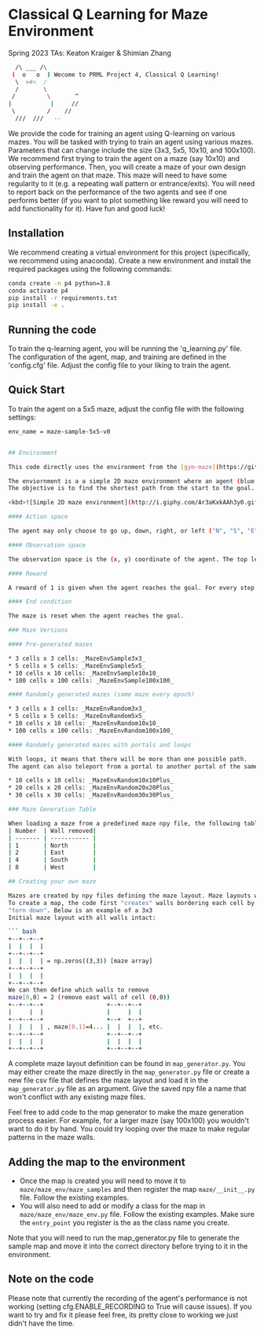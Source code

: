 # Classical Q Learning for Maze Environment

Spring 2023
TAs: Keaton Kraiger & Shimian Zhang

``` bash
  /\ ___ /\
 (  o   o  ) Wecome to PRML Project 4, Classical Q Learning!
  \  >#<  /
  /       \  
 /         \       ^
|           |     //
 \         /    //
  ///  ///   --
```

We provide the code for training an agent using Q-learning on various mazes. You will be tasked with trying to train an agent using various mazes. Parameters that can change include the size (3x3, 5x5, 10x10, and 100x100). We recommend first trying to train the agent on a maze (say 10x10) and observing performance. Then, you will create a maze of your own design and train the agent on that maze. This maze will need to have some regularity to it (e.g. a repeating wall pattern or entrance/exits). You will need to report back on the performance of the two agents and see if one performs better (if you want to plot something like reward you will need to add functionality for it). Have fun and good luck!

## Installation

We recommend creating a virtual environment for this project (specifically, we recommend using anaconda). Create a new environment and install the required packages using the following commands:

``` bash
conda create -n p4 python=3.8
conda activate p4
pip install -r requirements.txt
pip install -e .
```

## Running the code

To train the q-learning agent, you will be running the 'q_learning.py' file. The configuration of the agent, map, and training are defined in the 'config.cfg' file. Adjust the config file to your liking to train the agent.

## Quick Start

To train the agent on a 5x5 maze, adjust the config file with the following settings:

``` bash
env_name = maze-sample-5x5-v0


## Environment

This code directly uses the environment from the [gym-maze](https://github.com/MattChanTK/gym-maze).

The enviornment is a a simple 2D maze environment where an agent (blue dot) finds its way from the top left corner (blue square) to the goal at the bottom right corner (red square). 
The objective is to find the shortest path from the start to the goal.

<kbd>![Simple 2D maze environment](http://i.giphy.com/Ar3aKxkAAh3y0.gif)</kbd>

#### Action space

The agent may only choose to go up, down, right, or left ("N", "S", "E", "W"). If the way is blocked, it will remain at the same the location. 

#### Observation space

The observation space is the (x, y) coordinate of the agent. The top left cell is (0, 0).

#### Reward

A reward of 1 is given when the agent reaches the goal. For every step in the maze, the agent recieves a reward of -0.1/(number of cells).

#### End condition

The maze is reset when the agent reaches the goal. 

### Maze Versions

#### Pre-generated mazes

* 3 cells x 3 cells: _MazeEnvSample3x3_
* 5 cells x 5 cells: _MazeEnvSample5x5_
* 10 cells x 10 cells: _MazeEnvSample10x10_
* 100 cells x 100 cells: _MazeEnvSample100x100_

#### Randomly generated mazes (same maze every epoch)

* 3 cells x 3 cells: _MazeEnvRandom3x3_
* 5 cells x 5 cells: _MazeEnvRandom5x5_
* 10 cells x 10 cells: _MazeEnvRandom10x10_
* 100 cells x 100 cells: _MazeEnvRandom100x100_

#### Randomly generated mazes with portals and loops

With loops, it means that there will be more than one possible path.
The agent can also teleport from a portal to another portal of the same colour. 

* 10 cells x 10 cells: _MazeEnvRandom10x10Plus_
* 20 cells x 20 cells: _MazeEnvRandom20x20Plus_
* 30 cells x 30 cells: _MazeEnvRandom30x30Plus_

### Maze Generation Table

When loading a maze from a predefined maze npy file, the following table is used to determine the maze layout where the number corresponds to the locations of the walls. At each cell, walls can be north, south, east, or west of the cell.
| Number  | Wall removed|
| ------- | ----------- |
| 1       | North       |
| 2       | East        |
| 4       | South       |
| 8       | West        |

## Creating your own maze

Mazes are created by npy files defining the maze layout. Maze layouts will need to by sized 3x3, 5x5, 10x10, or 100x100 and subsequently stored in the maze/maze_env/maze_samples folder.
To create a map, the code first "creates" walls bordering each cell by making N+1 horizontal and N+1 vertical lines. The read in file defining the maze layout will be used to determine which walls are
"torn down". Below is an example of a 3x3
Initial maze layout with all walls intact:

``` bash
+--+--+--+
|  |  |  |
+--+--+--+
|  |  |  | = np.zeros((3,3)) [maze array]
+--+--+--+
|  |  |  |
+--+--+--+
We can then define which walls to remove
maze[0,0] = 2 (remove east wall of cell (0,0))
+--+--+--+                  +--+--+--+
|     |  |                  |     |  |
+--+--+--+                  +--+  +--+
|  |  |  | , maze[0,1]=4... |  |  |  |, etc.
+--+--+--+                  +--+--+--+  
|  |  |  |                  |  |  |  |
+--+--+--+                  +--+--+--+
```

A complete maze layout definition can be found in `map_generator.py`. You may either create the maze
directly in the `map_generator.py` file or create a new file csv file that defines the maze layout and load it in the `map_generator.py` file as an argument. Give the saved npy file a
name that won't conflict with any existing maze files.

Feel free to add code to the map generator to make the maze generation process easier. For example, for a larger maze (say 100x100) you wouldn't want to do it by hand. You could try looping over the maze to make regular patterns in the maze walls. 

## Adding the map to the environment

* Once the map is created you will need to move it to `maze/maze_env/maze_samples` and then register the map `maze/__init__.py` file. Follow the existing examples.
* You will also need to add or modify a class for the map in `maze/maze_env/maze_env.py` file. Follow the existing examples. Make sure the `entry_point` you register is the as the class name you create.

Note that you will need to run the map_generator.py file to generate the sample map and move it into the correct directory before trying to it in the environment.

## Note on the code

Please note that currently the recording of the agent's performance is not working (setting cfg.ENABLE_RECORDING to True will cause issues).
If you want to try and fix it please feel free, its pretty close to working we just didn't have the time.
